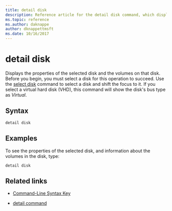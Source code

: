 ```yaml
---
title: detail disk
description: Reference article for the detail disk command, which displays the properties of the selected disk and the volumes on that disk.
ms.topic: reference
ms.author: daknappe
author: dknappettmsft
ms.date: 10/16/2017
---
```


# detail disk

Displays the properties of the selected disk and the volumes on that disk. Before you begin, you must select a disk for this operation to succeed. Use the [select disk](select-disk.md) command to select a disk and shift the focus to it. If you select a virtual hard disk (VHD), this command will show the disk's bus type as *Virtual*.

## Syntax

```
detail disk
```

## Examples

To see the properties of the selected disk, and information about the volumes in the disk, type:

```
detail disk
```

## Related links

- [Command-Line Syntax Key](command-line-syntax-key.md)

- [detail command](detail.md)
